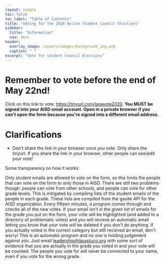```yaml
---
layout: single
toc: false
toc_label: "Table of Contents"
title: "Voting for the 2020 Online Student Council Elections"
sidebar:
  title: "Information"
  nav: docs
header:
  overlay_image: /assets/images/background_img.png
  caption: " "
excerpt: "Vote for student Council Elections"
---
```


# Remember to vote before the end of May 22nd!
Click on this link to vote: <https://tinyurl.com/lasavote2020>.  **You MUST be signed into your AISD email account. Open in a private browser if you can't open the form because you're signed into a different email address.**

# Clarifications
- Don't share the link in your browser once you vote. Only share the tinyurl. If you share the link in your browser, other people can see/edit your vote!


Some transparency on how it works:

Only student emails are allowed to vote on the form, so this limits the people that can vote on the form to only those in AISD. There are still two problems though: people can vote from other schools, and people can vote for other grade levels. This is mitigated by compiling lists of the student emails of the people in each grade. These lists are compiled from the gsuite API for the AISD organization. Every fifteen minutes, a program comes through and checks all of the new votes. If your email isn't in the given list of emails for the grade you put on the form, your vote will be highlighted (and added to a directory of problematic votes) and you will recieve an automatic email letting you know that your vote will be deleted if you don't do anything. If you actually voted in the correct category but still recieved an email, don't worry! This is an automatic program and no one is holding judgement against you. Just email <leadership@lasastuco.org> with some sort of evidence that you are actually in the grade you voted in and your vote will be counted. The people you vote for will never be connected to your name, even if you vote for the wrong grade.
